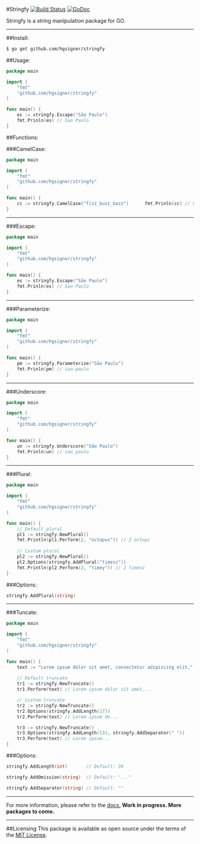 #Stringfy [![Build Status](https://travis-ci.org/hgsigner/stringfy.svg?branch=master)](https://travis-ci.org/hgsigner/stringfy) [![GoDoc](https://godoc.org/github.com/hgsigner/stringfy?status.svg)](https://godoc.org/github.com/hgsigner/stringfy)

Stringfy is a string manipulation package for GO.
- - -

##Install:

```bash
$ go get github.com/hgsigner/stringfy
```

##Usage:

```go
package main

import (
  	"fmt"
	"github.com/hgsigner/stringfy"
)

func main() {
	es := stringfy.Escape("São Paulo")
 	fmt.Prinln(es) // Sao Paulo
}
```
##Functions:

###CamelCase:

```go
package main

import (
  	"fmt"
	"github.com/hgsigner/stringfy"
)

func main() {
	cc := stringfy.CamelCase("fizz_buzz_bazz")  	fmt.Prinln(cc) // FizzBuzzBazz
}
```
- - -
###Escape:

```go
package main

import (
  	"fmt"
	"github.com/hgsigner/stringfy"
)

func main() {
	es := stringfy.Escape("São Paulo")
 	fmt.Prinln(es) // Sao Paulo
}
```
- - -
###Parameterize:

```go
package main

import (
  	"fmt"
	"github.com/hgsigner/stringfy"
)

func main() {
	pm := stringfy.Parameterize("São Paulo")
 	fmt.Prinln(pm) // sao-paulo
}
```
- - -
###Underscore:

```go
package main

import (
  	"fmt"
	"github.com/hgsigner/stringfy"
)

func main() {
	un := stringfy.Underscore("São Paulo")
 	fmt.Prinln(un) // sao_paulo
}
```
- - -
###Plural:

```go
package main

import (
  	"fmt"
	"github.com/hgsigner/stringfy"
)

func main() {
	// Default plural
	pl1 := stringfy.NewPlural()
 	fmt.Println(pl1.Perform(2, "octopus")) // 2 octopi
 	
 	// Custom plural
 	pl2 := stringfy.NewPlural()
 	pl2.Options(stringfy.AddPlural("timesz"))
 	fmt.Println(pl2.Perform(2, "timey")) // 2 timesz
}
```

###Options:

```go
stringfy.AddPlural(string)
```
- - -
###Tuncate:

```go
package main

import (
  	"fmt"
	"github.com/hgsigner/stringfy"
)

func main() {
	text := "Lorem ipsum dolor sit amet, consectetur adipiscing elit."
 	
 	// Default truncate
 	tr1 := stringfy.NewTruncate()
 	tr1.Perform(text) // Lorem ipsum dolor sit amet,...

 	// Custom truncate
 	tr2 := stringfy.NewTruncate()
 	tr2.Options(stringfy.AddLength(17))
 	tr2.Perform(text) // Lorem ipsum do...

 	tr3 := stringfy.NewTruncate()
 	tr3.Options(stringfy.AddLength(13), stringfy.AddSeparator(" "))
 	tr3.Perform(text) // Lorem ipsum...
}
```

###Options:

```go
stringfy.AddLength(int)       // Default: 30

stringfy.AddOmission(string)  // Default: "..."

stringfy.AddSeparator(string) // Default: ""
```

- - -
For more information, please refer to the [docs.](https://godoc.org/github.com/hgsigner/stringfy) **Work in progress. More packages to come.**
- - -
##Licensing
This package is available as open source under the terms of the [MIT License](http://opensource.org/licenses/MIT).
